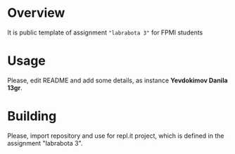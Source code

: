 # Overview

It is public template of assignment `"labrabota 3"` for FPMI students

# Usage

Please, edit README and add some details, as instance **Yevdokimov Danila 13gr**.

# Building

Please, import repository and use for repl.it project, which is defined in the assignment "labrabota 3".
